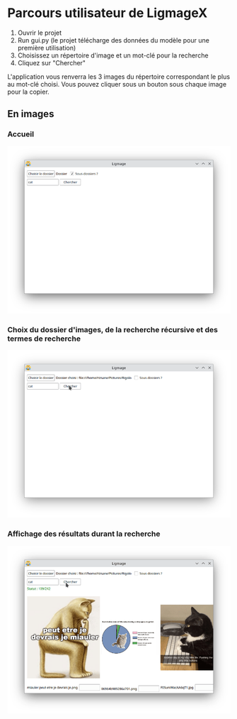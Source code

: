 # Parcours utilisateur de LigmageX

1. Ouvrir le projet
2. Run gui.py (le projet télécharge des données du modèle pour une première utilisation)
3. Choisissez un répertoire d'image et un mot-clé pour la recherche
4. Cliquez sur "Chercher"

L'application vous renverra les 3 images du répertoire correspondant le plus au mot-clé choisi. Vous pouvez cliquer sous un bouton sous chaque image pour la copier.

## En images

### Accueil

![Home page](img/home.png)

### Choix du dossier d'images, de la recherche récursive et des termes de recherche

![Input typed](img/input.png)

### Affichage des résultats durant la recherche

![Searching and displaying the results](img/search.png)

